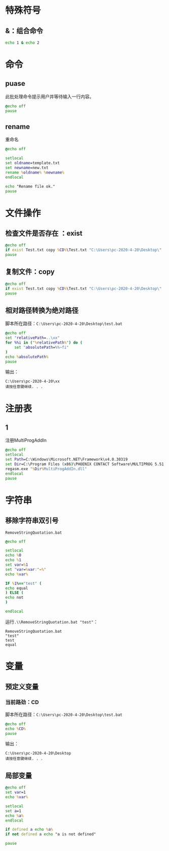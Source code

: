 # 特殊符号

## &：组合命令

```bat
echo 1 & echo 2
```

# 命令

## puase

此批处理命令提示用户并等待输入一行内容。

```bat
@echo off
pause
```

## rename

重命名

```bat
@echo off

setlocal
set oldname=template.txt
set newname=new.txt
rename %oldname% %newname%
endlocal

echo "Rename file ok."
pause
```

# 文件操作

## 检查文件是否存在 ：exist

```bat
@echo off
if exist Test.txt copy %CD%\Test.txt "C:\Users\pc-2020-4-20\Desktop\"
pause
```

## 复制文件：copy

```bat
@echo off
if exist Test.txt copy %CD%\Test.txt "C:\Users\pc-2020-4-20\Desktop\"
pause
```

## 相对路径转换为绝对路径

脚本所在路径：`C:\Users\pc-2020-4-20\Desktop\test.bat`

```bat
@echo off
set "relativePath=..\xx"
for %%i in ("%relativePath%") do (
    set "absolutePath=%%~fi"
)
echo %absolutePath%
pause
```

输出：

```
C:\Users\pc-2020-4-20\xx
请按任意键继续. . .
```

# 注册表

## 1

注册MultiProgAddIn

```bat
@echo off
setlocal
set Path=C:\Windows\Microsoft.NET\Framework\v4.0.30319
set Dir=C:\Program Files (x86)\PHOENIX CONTACT Software\MULTIPROG 5.51 Express Build 396\
regasm.exe "%Dir%MultiProgAddIn.dll"
endlocal
pause
```

# 字符串

## 移除字符串双引号

`RemoveStringQuotation.bat`

```bat
@echo off

setlocal
echo %0
echo %1
set var=%1
set "var=%var:"=%"
echo %var%

IF %1%=="test" (
echo equal
) ELSE (
echo not
)

endlocal
```

运行`.\\RemoveStringQuotation.bat "test"`：

```
RemoveStringQuotation.bat
"test"
test
equal

```

# 变量

## 预定义变量

### 当前路劲：CD

脚本所在路径：`C:\Users\pc-2020-4-20\Desktop\test.bat`

```bat
@echo off
echo %CD%
pause
```

输出：

```
C:\Users\pc-2020-4-20\Desktop
请按任意键继续. . .
```

## 局部变量

```bat
@echo off
set var=1
echo %var%

setlocal
set a=1
echo %a%
endlocal

if defined a echo %a%
if not defined a echo "a is not defined"

pause
```

